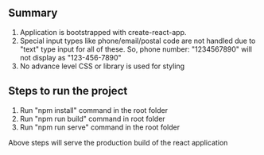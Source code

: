 ## Summary
1. Application is bootstrapped with create-react-app.
2. Special input types like phone/email/postal code are not handled due to "text" type input for all of these. 
So, phone number: "1234567890" will not display as "123-456-7890"
3. No advance level CSS or library is used for styling

## Steps to run the project
1. Run "npm install" command in the root folder
2. Run "npm run build" command in root folder
3. Run "npm run serve" command in the root folder

Above steps will serve the production build of the react application